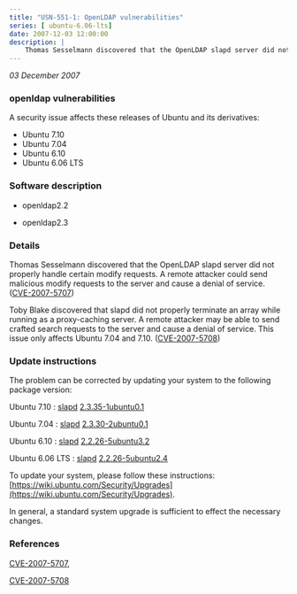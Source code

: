 ```yaml
---
title: "USN-551-1: OpenLDAP vulnerabilities"
series: [ ubuntu-6.06-lts]
date: 2007-12-03 12:00:00
description: |
    Thomas Sesselmann discovered that the OpenLDAP slapd server did not properly handle certain modify requests. A remote attacker could send malicious modify requests to the server and cause a denial of service. ([CVE-2007-5707](http://people.ubuntu.com/~ubuntu-security/cve/CVE-2007-5707))
--- 
```

 
 

*03 December 2007*

### openldap vulnerabilities

A security issue affects these releases of Ubuntu and its derivatives:

* Ubuntu 7.10
* Ubuntu 7.04
* Ubuntu 6.10
* Ubuntu 6.06 LTS

### Software description

* openldap2.2 

* openldap2.3 

### Details

Thomas Sesselmann discovered that the OpenLDAP slapd server did not properly handle certain modify requests. A remote attacker could send malicious modify requests to the server and cause a denial of service. ([CVE-2007-5707](http://people.ubuntu.com/~ubuntu-security/cve/CVE-2007-5707))

Toby Blake discovered that slapd did not properly terminate an array while running as a proxy-caching server. A remote attacker may be able to send crafted search requests to the server and cause a denial of service. This issue only affects Ubuntu 7.04 and 7.10. ([CVE-2007-5708](http://people.ubuntu.com/~ubuntu-security/cve/CVE-2007-5708)) 

### Update instructions

The problem can be corrected by updating your system to the following package version:

Ubuntu 7.10
 : [slapd](https://launchpad.net/ubuntu/+source/openldap2.3) <span> [2.3.35-1ubuntu0.1](https://launchpad.net/ubuntu/+source/openldap2.3/2.3.35-1ubuntu0.1) </span> 

Ubuntu 7.04
 : [slapd](https://launchpad.net/ubuntu/+source/openldap2.3) <span> [2.3.30-2ubuntu0.1](https://launchpad.net/ubuntu/+source/openldap2.3/2.3.30-2ubuntu0.1) </span> 

Ubuntu 6.10
 : [slapd](https://launchpad.net/ubuntu/+source/openldap2.2) <span> [2.2.26-5ubuntu3.2](https://launchpad.net/ubuntu/+source/openldap2.2/2.2.26-5ubuntu3.2) </span> 

Ubuntu 6.06 LTS
 : [slapd](https://launchpad.net/ubuntu/+source/openldap2.2) <span> [2.2.26-5ubuntu2.4](https://launchpad.net/ubuntu/+source/openldap2.2/2.2.26-5ubuntu2.4) </span> 

To update your system, please follow these instructions: [https://wiki.ubuntu.com/Security/Upgrades](https://wiki.ubuntu.com/Security/Upgrades).

In general, a standard system upgrade is sufficient to effect the necessary changes. 

### References

 
 [CVE-2007-5707](http://people.ubuntu.com/~ubuntu-security/cve/CVE-2007-5707), 

 [CVE-2007-5708](http://people.ubuntu.com/~ubuntu-security/cve/CVE-2007-5708)
 

